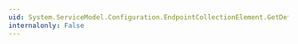 ```yaml
---
uid: System.ServiceModel.Configuration.EndpointCollectionElement.GetDefaultStandardEndpointElement
internalonly: False
---
```


